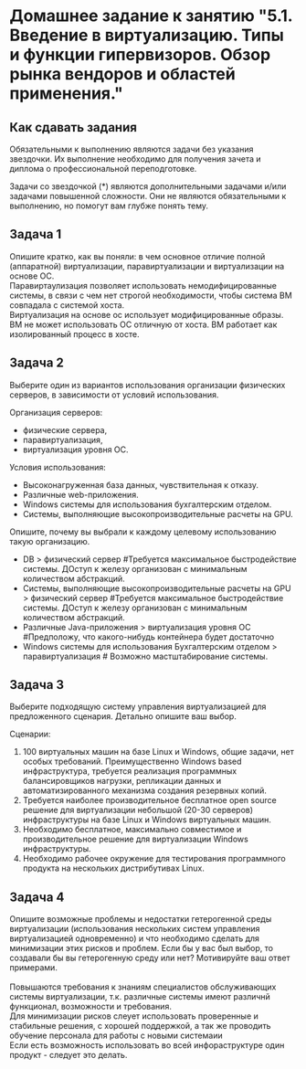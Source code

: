 # Домашнее задание к занятию "5.1. Введение в виртуализацию. Типы и функции гипервизоров. Обзор рынка вендоров и областей применения."


## Как сдавать задания

Обязательными к выполнению являются задачи без указания звездочки. Их выполнение необходимо для получения зачета и диплома о профессиональной переподготовке.

Задачи со звездочкой (*) являются дополнительными задачами и/или задачами повышенной сложности. Они не являются обязательными к выполнению, но помогут вам глубже понять тему.
## Задача 1

Опишите кратко, как вы поняли: в чем основное отличие полной (аппаратной) виртуализации, паравиртуализации и виртуализации на основе ОС.
<br>
Паравиртаулизация позволяет использовать немодифицированные системы, в связи с чем нет строгой необходимости, чтобы система ВМ совпадала с системой хоста.
<br>
Виртуализация на основе ос использует модифицированные образы. ВМ не может использовать ОС отличную от хоста. ВМ работает как изолированный процесс в хосте.


## Задача 2

Выберите один из вариантов использования организации физических серверов, в зависимости от условий использования.

Организация серверов:
- физические сервера,
- паравиртуализация,
- виртуализация уровня ОС.

Условия использования:
- Высоконагруженная база данных, чувствительная к отказу.
- Различные web-приложения.
- Windows системы для использования бухгалтерским отделом.
- Системы, выполняющие высокопроизводительные расчеты на GPU.

Опишите, почему вы выбрали к каждому целевому использованию такую организацию.<br>

- DB > физический сервер #Требуется максимальное быстродействие системы. ДОступ к железу организован с минимальным количеством абстракций.
- Системы, выполняющие высокопроизводительные расчеты на GPU > физический сервер #Требуется максимальное быстродействие системы. ДОступ к железу организован с минимальным количеством абстракций.
- Различные Java-приложения > виртуализация уровня ОС #Предположу, что какого-нибудь контейнера будет достаточно
- Windows системы для использования Бухгалтерским отделом > паравиртуализация # Возможно мастштабирование системы. 


## Задача 3

Выберите подходящую систему управления виртуализацией для предложенного сценария. Детально опишите ваш выбор.

Сценарии:

1. 100 виртуальных машин на базе Linux и Windows, общие задачи, нет особых требований. Преимущественно Windows based инфраструктура, требуется реализация программных балансировщиков нагрузки, репликации данных и автоматизированного механизма создания резервных копий.
2. Требуется наиболее производительное бесплатное open source решение для виртуализации небольшой (20-30 серверов) инфраструктуры на базе Linux и Windows виртуальных машин.
3. Необходимо бесплатное, максимально совместимое и производительное решение для виртуализации Windows инфраструктуры.
4. Необходимо рабочее окружение для тестирования программного продукта на нескольких дистрибутивах Linux.

## Задача 4

Опишите возможные проблемы и недостатки гетерогенной среды виртуализации (использования нескольких систем управления виртуализацией одновременно) и что необходимо сделать для минимизации этих рисков и проблем. Если бы у вас был выбор, то создавали бы вы гетерогенную среду или нет? Мотивируйте ваш ответ примерами.
<br>
<br>
Повышаются требования к знаниям специалистов обслуживающих системы виртуализации, т.к. различные системы имеют различнй функционал, возможности и требования.<br>
Для минимизации рисков слеует использовать проверенные и стабильные решения, с хорошей поддержкой, а так же проводить обучение персонала для работы с новыми системаии<br>
Если есть возможность использовать во всей инфораструктуре один продукт - следует это делать.<br>
